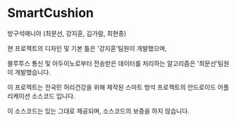 # SmartCushion
방구석매니아 (최문선, 강지훈, 김가람, 최현종)

현 프로젝트의 디자인 및 기본 틀은 '강지훈'팀원이 개발했으며,

블루투스 통신 및 아두이노로부터 전송받은 데이터를 처리하는 알고리즘은 '최문선'팀원이 개발했습니다.

이 프로젝트는 전국민 허리건강을 위해 제작된 스마트 방석 프로젝트의 안드로이드 어플리케이션 소스코드 입니다.

이 소스코드는 있는 그대로 제공되며, 소스코드의 보증을 하지 않습니다.

